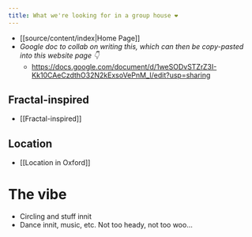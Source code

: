 ```yaml
---
title: What we're looking for in a group house ❤️
---
```

- [[source/content/index|Home Page]]
- *Google doc to collab on writing this, which can then be copy-pasted into this website page 👇*
	- https://docs.google.com/document/d/1weSODvSTZrZ3I-Kk10CAeCzdthO32N2kExsoVePnM_I/edit?usp=sharing
## Fractal-inspired
- [[Fractal-inspired]]
## Location
- [[Location in Oxford]]
# The vibe
- Circling and stuff innit 
- Dance innit, music, etc. Not too heady, not too woo... 